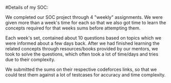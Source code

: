 #Details of my SOC:

We completed our SOC project through 4 "weekly" assignments. We were given more than a week's time for each so that we also got time to learn the concepts required for that weeks sums before attempting them.


Each week's set, contained about 10 questions based on topics which we were informed about a few days back. After we had finished learning the related concepts through resources/books provided by our mentors, we took to solve the questions, which often took a lot of time/days and tries due to their complexity.

We submitted the sums on their respective codeforces links, so that we could test them against a lot of testcases for accuracy and time complexity.
